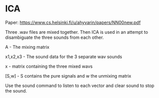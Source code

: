 # ICA

Paper: https://www.cs.helsinki.fi/u/ahyvarin/papers/NN00new.pdf


Three .wav files are mixed together. Then ICA is used in an attempt to disambiguate the three sounds from each other.


A - The mixing matrix

x1,x2,x3 - The sound data for the 3 separate wav sounds

x - matrix containing the three mixed wavs

[S,w] - S contains the pure signals and w the unmixing matrix


Use the sound command to listen to each vector and clear sound to stop the sound.
